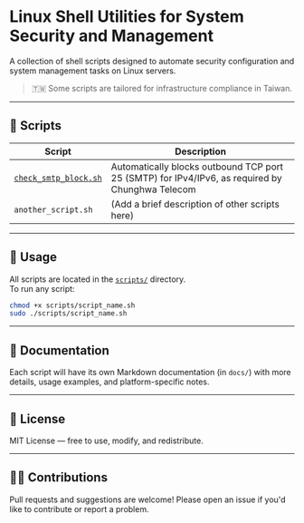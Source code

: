 # Linux Shell Utilities for System Security and Management

A collection of shell scripts designed to automate security configuration and system management tasks on Linux servers.

> 🇹🇼 Some scripts are tailored for infrastructure compliance in Taiwan.

---

## 📂 Scripts

| Script | Description |
|--------|-------------|
| [`check_smtp_block.sh`](./scripts/check_smtp_block.sh) | Automatically blocks outbound TCP port 25 (SMTP) for IPv4/IPv6, as required by Chunghwa Telecom |
| `another_script.sh` | (Add a brief description of other scripts here) |

---

## 🚀 Usage

All scripts are located in the [`scripts/`](./scripts/) directory.  
To run any script:

```bash
chmod +x scripts/script_name.sh
sudo ./scripts/script_name.sh
```

---

## 📄 Documentation

Each script will have its own Markdown documentation (in `docs/`) with more details, usage examples, and platform-specific notes.

---

## 📜 License

MIT License — free to use, modify, and redistribute.

---

## 🧑‍💻 Contributions

Pull requests and suggestions are welcome! Please open an issue if you'd like to contribute or report a problem.
